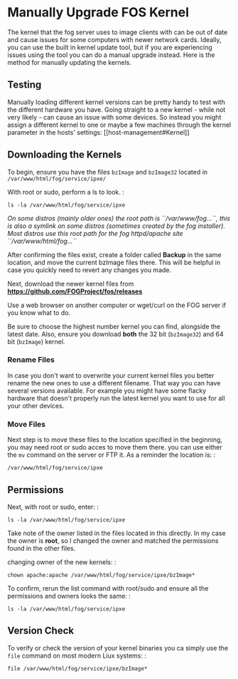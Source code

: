 # Manually Upgrade FOS Kernel

The kernel that the fog server uses to image clients with can be out of
date and cause issues for some computers with newer network cards.
Ideally, you can use the built in kernel update tool, but if you are
experiencing issues using the tool you can do a manual upgrade instead.
Here is the method for manually updating the kernels.

## Testing

Manually loading different kernel versions can be pretty handy to test
with the different hardware you have. Going straight to a new kernel -
while not very likely - can cause an issue with some devices. So instead
you might assign a different kernel to one or maybe a few machines
through the kernel parameter in the hosts' settings: [[host-management#Kernel]]

## Downloading the Kernels

To begin, ensure you have the files `bzImage` and `bzImage32` located in
`/var/www/html/fog/service/ipxe/`

With root or sudo, perform a ls to look. :

    ls -la /var/www/html/fog/service/ipxe

*On some distros (mainly older ones) the root path is
\`\`/var/www/fog\...\`\`, this is also a symlink on some distros
(sometimes created by the fog installer). Most distros use this root
path for the fog httpd/apache site \`\`/var/www/html/fog\...\`\`*

After confirming the files exist, create a folder called **Backup** in
the same location, and move the current bzImage files there. This will
be helpful in case you quickly need to revert any changes you made.

Next, download the newer kernel files from
**https://github.com/FOGProject/fos/releases**

Use a web browser on another computer or wget/curl on the FOG server if
you know what to do.

Be sure to choose the highest number kernel you can find, alongside the
latest date. Also, ensure you download **both** the 32 bit (`bzImage32`)
and 64 bit (`bzImage`) kernel.

### Rename Files

In case you don't want to overwrite your current kernel files you
better rename the new ones to use a different filename. That way you can
have several versions available. For example you might have some flacky
hardware that doesn't properly run the latest kernel you want to use
for all your other devices.

### Move Files

Next step is to move these files to the location specified in the
beginning, you may need root or sudo acces to move them there. you can
use either the `mv` command on the server or FTP it. As a reminder the
location is: :

    /var/www/html/fog/service/ipxe

## Permissions

Next, with root or sudo, enter: :

    ls -la /var/www/html/fog/service/ipxe

Take note of the owner listed in the files located in this directly. In
my case the owner is **root**, so I changed the owner and matched the
permissions found in the other files.

changing owner of the new kernels: :

    chown apache:apache /var/www/html/fog/service/ipxe/bzImage*

To confirm, rerun the list command with root/sudo and ensure all the
permissions and owners looks the same: :

    ls -la /var/www/html/fog/service/ipxe

## Version Check

To verify or check the version of your kernel binaries you ca simply use
the `file` command on most modern Liux systems: :

    file /var/www/html/fog/service/ipxe/bzImage*
